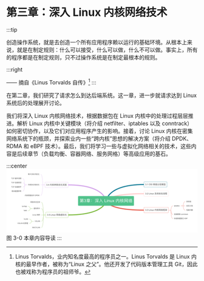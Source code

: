 # 第三章：深入 Linux 内核网络技术
:::tip <a/>

创造操作系统，就是去创造一个所有应用程序赖以运行的基础环境。从根本上来说，就是在制定规则：什么可以接受，什么可以做，什么不可以做。事实上，所有的程序都是在制定规则，只不过操作系统是在制定最根本的规则。

:::right

—— 摘自《Linus Torvalds 自传》[^1]
:::

在第二章，我们研究了请求怎么到达后端系统。这一章，进一步就请求达到 Linux 系统后的处理展开讨论。

我们将深入 Linux 内核网络技术，根据数据包在 Linux 内核中的处理过程层层推进。解析 Linux 内核中关键模块（将介绍 netfilter、iptables 以及 conntrack）如何密切协作，以及它们对应用程序产生的影响。接着，讨论 Linux 内核在密集网络系统下的瓶颈，并探索业内一些“跨内核”思想的解决方案（将介绍 DPDK、RDMA 和 eBPF 技术）。最后，我们将学习一些与虚拟化网络相关的技术，这些内容是后续章节（负载均衡、容器网络、服务网格）等高级应用的基石。

:::center
  ![](../assets/network-summary.png)<br/>
  图 3-0 本章内容导读
:::

[^1]: Linus Torvalds，业内知名度最高的程序员之一。Linus Torvalds 是 Linux 内核的最早作者，被称为“Linux 之父”。他还开发了代码版本管理工具 Git，因此也被戏称为程序员的祖师爷。